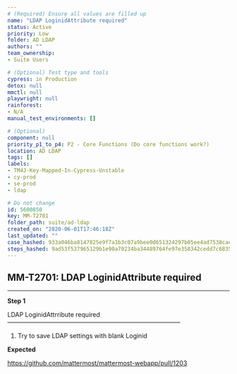 ```yaml
---
# (Required) Ensure all values are filled up
name: "LDAP LoginidAttribute required"
status: Active
priority: Low
folder: AD LDAP
authors: ""
team_ownership: 
- Suite Users

# (Optional) Test type and tools
cypress: in Production
detox: null
mmctl: null
playwright: null
rainforest: 
- N/A
manual_test_environments: []

# (Optional)
component: null
priority_p1_to_p4: P2 - Core Functions (Do core functions work?)
location: AD LDAP
tags: []
labels: 
- TM4J-Key-Mapped-In-Cypress-Unstable
- cy-prod
- se-prod
- ldap

# Do not change
id: 5600850
key: MM-T2701
folder_path: suite/ad-ldap
created_on: "2020-06-01T17:46:18Z"
last_updated: ""
case_hashed: 933a046ba8147825e9f7a1b3c07a9bee0d651324297b05ee4ad7538cae208414252e585f4b515d6f058e8bd954d30873
steps_hashed: 9ad53f537965129b1e90a70234ba34489764fe97e358342cedd7c683532b68993bdf973145a1eb4ce2f1330f7b3ea5ac
---
```


## MM-T2701: LDAP LoginidAttribute required

---

**Step 1**

LDAP LoginidAttrribute required\
————————————————————————————

1. Try to save LDAP settings with blank Loginid

**Expected**

<https://github.com/mattermost/mattermost-webapp/pull/1203>
